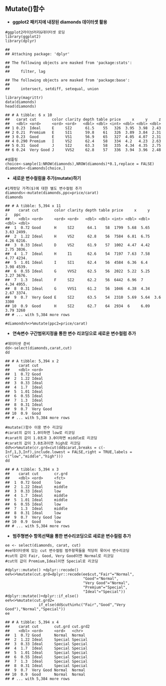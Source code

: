 Mutate()함수
------------

-   **ggplot2 패키지에 내장된 diamonds 데이터셋 활용**

<!-- -->

    #ggplot2라이브러리&데이터셋 로딩
    library(ggplot2)
    library(dplyr)

    ## 
    ## Attaching package: 'dplyr'

    ## The following objects are masked from 'package:stats':
    ## 
    ##     filter, lag

    ## The following objects are masked from 'package:base':
    ## 
    ##     intersect, setdiff, setequal, union

    library(magrittr)
    data(diamonds)
    head(diamonds)

    ## # A tibble: 6 x 10
    ##   carat cut       color clarity depth table price     x     y     z
    ##   <dbl> <ord>     <ord> <ord>   <dbl> <dbl> <int> <dbl> <dbl> <dbl>
    ## 1 0.23  Ideal     E     SI2      61.5    55   326  3.95  3.98  2.43
    ## 2 0.21  Premium   E     SI1      59.8    61   326  3.89  3.84  2.31
    ## 3 0.23  Good      E     VS1      56.9    65   327  4.05  4.07  2.31
    ## 4 0.290 Premium   I     VS2      62.4    58   334  4.2   4.23  2.63
    ## 5 0.31  Good      J     SI2      63.3    58   335  4.34  4.35  2.75
    ## 6 0.24  Very Good J     VVS2     62.8    57   336  3.94  3.96  2.48

    #샘플링
    choice<-sample(1:NROW(diamonds),NROW(diamonds)*0.1,replace = FALSE)
    diamonds<-diamonds[choice,]

-   **새로운 변수컬럼을 추가(mutate)하기**

<!-- -->

    #1캐럿당 가격($)에 대한 별도 변수컬럼 추가
    diamonds<-mutate(diamonds,ppc=price/carat)
    diamonds

    ## # A tibble: 5,394 x 11
    ##    carat cut       color clarity depth table price     x     y     z   ppc
    ##    <dbl> <ord>     <ord> <ord>   <dbl> <dbl> <int> <dbl> <dbl> <dbl> <dbl>
    ##  1  0.72 Good      H     SI2      64.1    58  1799  5.68  5.65  3.63 2499.
    ##  2  1.22 Ideal     H     VS2      62.8    56  7584  6.81  6.75  4.26 6216.
    ##  3  0.33 Ideal     D     VS2      61.9    57  1002  4.47  4.42  2.75 3036.
    ##  4  1.7  Ideal     H     I1       62.6    54  7197  7.63  7.58  4.77 4234.
    ##  5  1.01 Ideal     I     SI1      62.4    56  4584  6.36  6.4   3.98 4539.
    ##  6  0.55 Ideal     G     VVS2     62.5    56  2022  5.22  5.25  3.27 3676.
    ##  7  1.3  Ideal     F     SI2      62.2    56  6442  6.96  7     4.34 4955.
    ##  8  0.31 Ideal     G     VVS1     61.2    56  1046  4.38  4.34  2.67 3374.
    ##  9  0.7  Very Good E     SI2      63.5    54  2310  5.69  5.64  3.6  3300 
    ## 10  0.9  Good      H     SI2      62.7    64  2934  6     6.09  3.79 3260 
    ## # ... with 5,384 more rows

    #diamonds%<>%mutate(ppc2=price/carat)

-   **연속변수 구간범위지정을 통한 변수 리코딩으로 새로운 변수컬럼
    추가**

<!-- -->

    #데이터셋 준비
    dd<-select(diamonds,carat,cut)
    dd

    ## # A tibble: 5,394 x 2
    ##    carat cut      
    ##    <dbl> <ord>    
    ##  1  0.72 Good     
    ##  2  1.22 Ideal    
    ##  3  0.33 Ideal    
    ##  4  1.7  Ideal    
    ##  5  1.01 Ideal    
    ##  6  0.55 Ideal    
    ##  7  1.3  Ideal    
    ##  8  0.31 Ideal    
    ##  9  0.7  Very Good
    ## 10  0.9  Good     
    ## # ... with 5,384 more rows

    #mutate()함수 이용 변수 리코딩
    #carat의 값이 1.0이하면 low로 리코딩
    #carat의 값이 1.0초과 3.0이하면 middle로 리코딩
    #carat의 값이 3.0초과이면 high로 리코딩
    dd%<>%mutate(cr.grd=cut(dd$carat,breaks = c(-Inf,1,3,Inf),include.lowest = FALSE,right = TRUE,labels = c("low","middle","high")))
    dd

    ## # A tibble: 5,394 x 3
    ##    carat cut       cr.grd
    ##    <dbl> <ord>     <fct> 
    ##  1  0.72 Good      low   
    ##  2  1.22 Ideal     middle
    ##  3  0.33 Ideal     low   
    ##  4  1.7  Ideal     middle
    ##  5  1.01 Ideal     middle
    ##  6  0.55 Ideal     low   
    ##  7  1.3  Ideal     middle
    ##  8  0.31 Ideal     low   
    ##  9  0.7  Very Good low   
    ## 10  0.9  Good      low   
    ## # ... with 5,384 more rows

-   **범주형변수 항목선택을 통한 변수리코딩으로 새로운 변수컬럼 추가**

<!-- -->

    ee <- select(diamonds, carat, cut)
    #ee데이터셋에 있는 cut 변수컬럼 범주항목들을 적당히 묶어서 변수리코딩
    #cut의 값이 Fair, Good, Very Good이면 Normal로 리코딩
    #cut의 값이 Premium,Ideal이면 Special로 리코딩

    #dplyr::mutate() +dplyr::recode()
    ee%<>%mutate(cut.grd=dplyr::recode(ee$cut,"Fair"="Normal",
                                       "Good"="Normal",
                                       "Very Good"="Normal",
                                       "Premium"="Special",
                                       "Ideal"="Special"))
    #dplyr::mutate()+dplyr::if_else()
    ee%<>%mutate(cut.grd2=
                   if_else(dd$cut%in%c("Fair","Good","Very Good"),"Normal","Special"))
    ee

    ## # A tibble: 5,394 x 4
    ##    carat cut       cut.grd cut.grd2
    ##    <dbl> <ord>     <ord>   <chr>   
    ##  1  0.72 Good      Normal  Normal  
    ##  2  1.22 Ideal     Special Special 
    ##  3  0.33 Ideal     Special Special 
    ##  4  1.7  Ideal     Special Special 
    ##  5  1.01 Ideal     Special Special 
    ##  6  0.55 Ideal     Special Special 
    ##  7  1.3  Ideal     Special Special 
    ##  8  0.31 Ideal     Special Special 
    ##  9  0.7  Very Good Normal  Normal  
    ## 10  0.9  Good      Normal  Normal  
    ## # ... with 5,384 more rows
